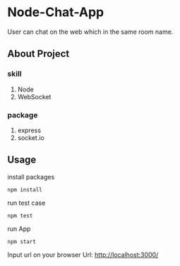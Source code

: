 # Node-Chat-App
User can chat on the web which in the same room name.

## About Project
### skill
1. Node
2. WebSocket

### package
1. express
2. socket.io

## Usage
install packages
```
npm install
```
run test case
```
npm test
```
run App
```
npm start
```
Input url on your browser
Url: [http://localhost:3000/](http://localhost:3000/)
